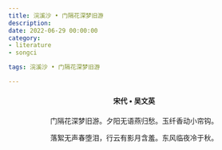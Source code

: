 ```yaml
---
title: 浣溪沙 • 门隔花深梦旧游
description:
date: 2022-06-29 00:00:00
category:
- literature
- songci

tags: 浣溪沙 • 门隔花深梦旧游

---
```


<div id="poem-author">
    宋代 • 吴文英
</div>
<div id="poem-body">
<p class="poem-paragraph">门隔花深梦旧游。夕阳无语燕归愁。玉纤香动小帘钩。</p>
<p class="poem-paragraph">落絮无声春堕泪，行云有影月含羞。东风临夜冷于秋。</p>

</div>

<style>

#poem-author {
    width: 100%;
    text-align: center;
    margin: 20px 0;
    font-weight: bold;
}
#poem-body {
    width: 100%;
    text-align: center;
}
.poem-paragraph {
    font-family: "仿宋"
}

</style>